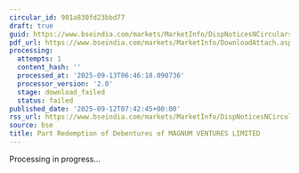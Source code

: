 ```yaml
---
circular_id: 901a830fd23bbd77
draft: true
guid: https://www.bseindia.com/markets/MarketInfo/DispNoticesNCirculars.aspx?Noticeid={BE2300F0-EABE-435E-B6DE-01372AD2E3B0}&noticeno=20250912-25&dt=09/12/2025&icount=25&totcount=103&flag=0
pdf_url: https://www.bseindia.com/markets/MarketInfo/DownloadAttach.aspx?id=20250912-25&attachedId=
processing:
  attempts: 1
  content_hash: ''
  processed_at: '2025-09-13T06:46:18.090736'
  processor_version: '2.0'
  stage: download_failed
  status: failed
published_date: '2025-09-12T07:42:45+00:00'
rss_url: https://www.bseindia.com/markets/MarketInfo/DispNoticesNCirculars.aspx?Noticeid={BE2300F0-EABE-435E-B6DE-01372AD2E3B0}&noticeno=20250912-25&dt=09/12/2025&icount=25&totcount=103&flag=0
source: bse
title: Part Redemption of Debentures of MAGNUM VENTURES LIMITED
---
```


Processing in progress...
